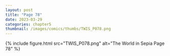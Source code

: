 ```yaml
---
layout: post
title: "Page 78"
date: 2023-03-29
categories: chapter5
thumbnail: /images/comics/thumbs/TWIS_P078.png
---
```


{% include figure.html src="TWIS_P078.png" alt="The World in Sepia Page 78" %}